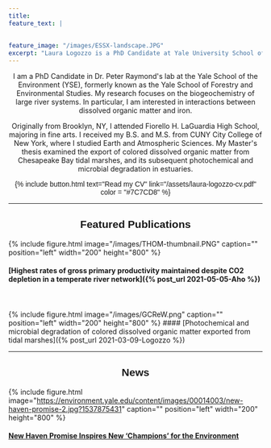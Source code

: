 ```yaml
---
title: 
feature_text: |
 
  
feature_image: "/images/ESSX-landscape.JPG"
excerpt: "Laura Logozzo is a PhD Candidate at Yale University School of the Environment"
---
```


<p align = "center">
I am a PhD Candidate in Dr. Peter Raymond's lab at the Yale School of the Environment (YSE), formerly known as 
  the Yale School of Forestry and Environmental Studies. 
  My research focuses on the biogeochemistry of large river
  systems. In particular, I am interested in interactions between dissolved organic
  matter and iron.
</p>
<p align = "center">
  Originally from Brooklyn, NY, I attended Fiorello H. LaGuardia High School, majoring in fine arts.
  I received my B.S. and M.S. from CUNY City College of New York, where I studied Earth 
  and Atmospheric Sciences. My Master's thesis examined the export of colored dissolved 
  organic matter from Chesapeake Bay tidal marshes, and its subsequent photochemical and microbial degradation in estuaries.
</p>

<p align="center" style ="font-family:'Helvetica',sans-serif;"> {% include button.html text="Read my CV" link="/assets/laura-logozzo-cv.pdf" color = "#7C7CD8" %} </p>


---
<h2 align="center" style="font-family:'Helvetica',sans-serif; font-weight:bold"> Featured Publications </h2>

{% include figure.html image="/images/THOM-thumbnail.PNG" caption="" position="left" width="200" height="800" %}
#### [Highest rates of gross primary productivity maintained despite CO2 depletion in a temperate river network]({% post_url 2021-05-05-Aho %})
<br>
<br>
{% include figure.html image="/images/GCReW.png" caption="" position="left" width="200" height="800" %}
#### [Photochemical and microbial degradation of colored dissolved organic matter exported from tidal marshes]({% post_url 2021-03-09-Logozzo %})
<br>

---

<h2 align="center" style="font-family:'Helvetica',sans-serif; font-weight:bold"> News </h2>

{% include figure.html image="https://environment.yale.edu/content/images/00014003/new-haven-promise-2.jpg?1537875431" caption="" position="left" width="200" height="800" %}
#### <a href = "https://environment.yale.edu/news/article/new-haven-promise-introduces-students-to-environmental-studies/" target="_blank"> New Haven Promise Inspires New ‘Champions’ for the Environment</a>